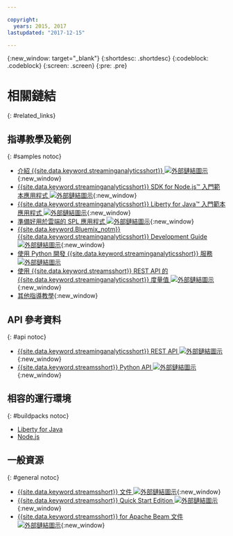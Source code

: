 ```yaml
---

copyright:
  years: 2015, 2017
lastupdated: "2017-12-15"

---
```


<!-- Attribute definitions -->
{:new_window: target="_blank"}
{:shortdesc: .shortdesc}
{:codeblock: .codeblock}
{:screen: .screen}
{:pre: .pre}

# 相關鏈結
{: #related_links}

## 指導教學及範例
{: #samples notoc}
* [介紹 {{site.data.keyword.streaminganalyticsshort}} ![外部鏈結圖示](../../icons/launch-glyph.svg "外部鏈結圖示")](https://developer.ibm.com/streamsdev/docs/streaming-analytics-now-available-bluemix){:new_window}
* [{{site.data.keyword.streaminganalyticsshort}} SDK for Node.js™ 入門範本應用程式 ![外部鏈結圖示](../../icons/launch-glyph.svg "外部鏈結圖示")](https://www.ibm.com/developerworks/library/ba-bluemix-detect-complex-events-from-data-stream-trs/index.html){:new_window}
* [{{site.data.keyword.streaminganalyticsshort}} Liberty for Java™ 入門範本應用程式 ![外部鏈結圖示](../../icons/launch-glyph.svg "外部鏈結圖示")](https://developer.ibm.com/streamsdev/docs/bluemix-streaming-analytics-starter-application/){:new_window}
* [準備好用於雲端的 SPL 應用程式 ![外部鏈結圖示](../../icons/launch-glyph.svg "外部鏈結圖示")](https://developer.ibm.com/streamsdev/docs/getting-spl-application-ready-cloud){:new_window}
* [{{site.data.keyword.Bluemix_notm}} {{site.data.keyword.streaminganalyticsshort}} Development Guide ![外部鏈結圖示](../../icons/launch-glyph.svg "外部鏈結圖示")](https://developer.ibm.com/streamsdev/docs/bluemix-streaming-analytics-development-guide/){:new_window}
* [使用 Python 開發 {{site.data.keyword.streaminganalyticsshort}} 服務 ![外部鏈結圖示](../../icons/launch-glyph.svg "外部鏈結圖示")](http://ibmstreams.github.io/streamsx.documentation/docs/python/1.6/python-appapi-devguide-2a/index.html)
* [使用 {{site.data.keyword.streamsshort}} REST API 的 {{site.data.keyword.streaminganalyticsshort}} 度量值 ![外部鏈結圖示](../../icons/launch-glyph.svg "外部鏈結圖示")](https://developer.ibm.com/bluemix/2016/07/25/streaming-analytics-metrics-using-rest-api/){:new_window}
* [其他指導教學](/docs/services/StreamingAnalytics/r_integrating_cloudant_rest.html){:new_window}


## API 參考資料
{: #api notoc}
* [{{site.data.keyword.streaminganalyticsshort}} REST API ![外部鏈結圖示](../../icons/launch-glyph.svg "外部鏈結圖示")](https://console.ng.bluemix.net/apidocs/220){:new_window}
* [{{site.data.keyword.streamsshort}} Python API ![外部鏈結圖示](../../icons/launch-glyph.svg "外部鏈結圖示")](http://ibmstreams.github.io/streamsx.documentation/docs/python/1.6/python-appapi-devguide/){:new_window}


## 相容的運行環境
{: #buildpacks notoc}
* [Liberty for Java](/docs/runtimes/liberty/index.html#liberty)
* [Node.js](/docs/runtimes/nodejs/index.html#nodejs)

## 一般資源
{: #general notoc}
* [{{site.data.keyword.streamsshort}} 文件 ![外部鏈結圖示](../../icons/launch-glyph.svg "外部鏈結圖示")](http://www.ibm.com/support/knowledgecenter/SSCRJU_4.2.1/com.ibm.streams.welcome.doc/doc/kc-homepage.html){:new_window}
* [{{site.data.keyword.streamsshort}} Quick Start Edition ![外部鏈結圖示](../../icons/launch-glyph.svg "外部鏈結圖示")](http://ibmstreams.github.io/streamsx.documentation/docs/4.2/qse-intro/){:new_window}
* [{{site.data.keyword.streamsshort}} for Apache Beam 文件 ![外部鏈結圖示](../../icons/launch-glyph.svg "外部鏈結圖示")](https://ibmstreams.github.io/streamsx.documentation/docs/beamrunner/beamrunner-1-intro/){:new_window}

